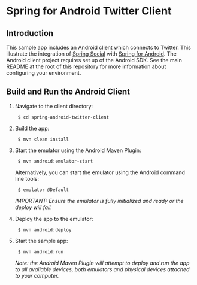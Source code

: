 # Spring for Android Twitter Client

## Introduction

This sample app includes an Android client which connects to Twitter. This illustrate the integration of [Spring Social](http://www.springsource.org/spring-social) with [Spring for Android](http://www.springsource.org/spring-android). The Android client project requires set up of the Android SDK. See the main README at the root of this repository for more information about configuring your environment.

## Build and Run the Android Client

1. Navigate to the client directory:

		$ cd spring-android-twitter-client

2. Build the app:

		$ mvn clean install

3. Start the emulator using the Android Maven Plugin:

		$ mvn android:emulator-start

	Alternatively, you can start the emulator using the Android command line tools:

		$ emulator @Default

	_IMPORTANT: Ensure the emulator is fully initialized and ready or the deploy will fail._

4. Deploy the app to the emulator:

		$ mvn android:deploy

5. Start the sample app:

		$ mvn android:run
		
	_Note: the Android Maven Plugin will attempt to deploy and run the app to all available devices, both emulators and physical devices attached to your computer._

